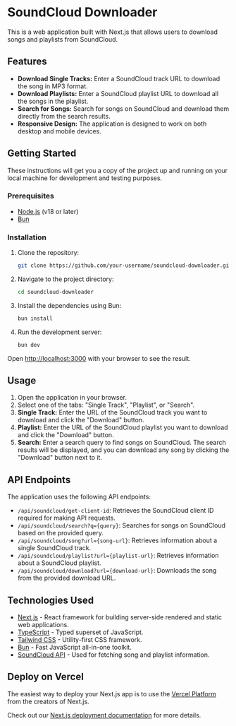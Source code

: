 # SoundCloud Downloader

This is a web application built with Next.js that allows users to download songs and playlists from SoundCloud.

## Features

*   **Download Single Tracks:** Enter a SoundCloud track URL to download the song in MP3 format.
*   **Download Playlists:** Enter a SoundCloud playlist URL to download all the songs in the playlist.
*   **Search for Songs:** Search for songs on SoundCloud and download them directly from the search results.
*   **Responsive Design:** The application is designed to work on both desktop and mobile devices.

## Getting Started

These instructions will get you a copy of the project up and running on your local machine for development and testing purposes.

### Prerequisites

*   [Node.js](https://nodejs.org/) (v18 or later)
*   [Bun](https://bun.sh/)

### Installation

1.  Clone the repository:
    ```bash
    git clone https://github.com/your-username/soundcloud-downloader.git
    ```
2.  Navigate to the project directory:
    ```bash
    cd soundcloud-downloader
    ```
3.  Install the dependencies using Bun:
    ```bash
    bun install
    ```
4.  Run the development server:
    ```bash
    bun dev
    ```

Open [http://localhost:3000](http://localhost:3000) with your browser to see the result.

## Usage

1.  Open the application in your browser.
2.  Select one of the tabs: "Single Track", "Playlist", or "Search".
3.  **Single Track:** Enter the URL of the SoundCloud track you want to download and click the "Download" button.
4.  **Playlist:** Enter the URL of the SoundCloud playlist you want to download and click the "Download" button.
5.  **Search:** Enter a search query to find songs on SoundCloud. The search results will be displayed, and you can download any song by clicking the "Download" button next to it.

## API Endpoints

The application uses the following API endpoints:

*   `/api/soundcloud/get-client-id`: Retrieves the SoundCloud client ID required for making API requests.
*   `/api/soundcloud/search?q={query}`: Searches for songs on SoundCloud based on the provided query.
*   `/api/soundcloud/song?url={song-url}`: Retrieves information about a single SoundCloud track.
*   `/api/soundcloud/playlist?url={playlist-url}`: Retrieves information about a SoundCloud playlist.
*   `/api/soundcloud/download?url={download-url}`: Downloads the song from the provided download URL.

## Technologies Used

*   [Next.js](https://nextjs.org/) - React framework for building server-side rendered and static web applications.
*   [TypeScript](https://www.typescriptlang.org/) - Typed superset of JavaScript.
*   [Tailwind CSS](https://tailwindcss.com/) - Utility-first CSS framework.
*   [Bun](https://bun.sh/) - Fast JavaScript all-in-one toolkit.
*   [SoundCloud API](https://developers.soundcloud.com/) - Used for fetching song and playlist information.

## Deploy on Vercel

The easiest way to deploy your Next.js app is to use the [Vercel Platform](https://vercel.com/new?utm_medium=default-template&filter=next.js&utm_source=create-next-app&utm_campaign=create-next-app-readme) from the creators of Next.js.

Check out our [Next.js deployment documentation](https://nextjs.org/docs/app/building-your-application/deploying) for more details.